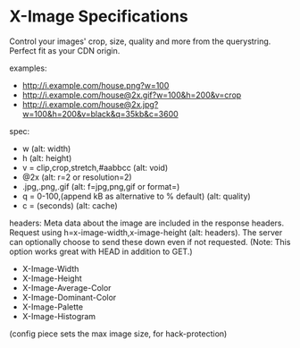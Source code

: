 X-Image Specifications
=====

Control your images' crop, size, quality and more from the querystring.  Perfect fit as your CDN origin.

examples:
- http://i.example.com/house.png?w=100
- http://i.example.com/house@2x.gif?w=100&h=200&v=crop
- http://i.example.com/house@2x.jpg?w=100&h=200&v=black&q=35kb&c=3600

spec:
- w (alt: width)
- h (alt: height)
- v = clip,crop,stretch,#aabbcc (alt: void)
- @2x (alt: r=2 or resolution=2)
- .jpg,.png,.gif (alt: f=jpg,png,gif or format=)
- q = 0-100,(append kB as alternative to % default) (alt: quality)
- c = (seconds) (alt: cache)

headers:
Meta data about the image are included in the response headers.  Request using h=x-image-width,x-image-height (alt: headers).  The server can optionally choose to send these down even if not requested.  (Note: This option works great with HEAD in addition to GET.)
- X-Image-Width
- X-Image-Height
- X-Image-Average-Color
- X-Image-Dominant-Color
- X-Image-Palette
- X-Image-Histogram

(config piece sets the max image size, for hack-protection)

